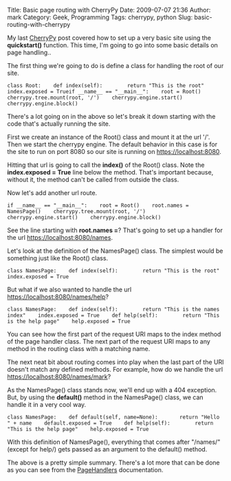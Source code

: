 Title: Basic page routing with CherryPy
Date: 2009-07-07 21:36
Author: mark
Category: Geek, Programming
Tags: cherrypy, python
Slug: basic-routing-with-cherrypy

My last [CherryPy][] post covered how to set up a very basic site using
the **quickstart()** function. This time, I'm going to go into some
basic details on page handling..

The first thing we're going to do is define a class for handling the
root of our site.


~~~~ {.python name="code"}
class Root:    def index(self):        return "This is the root"    index.exposed = Trueif __name__ == "__main__":    root = Root()    cherrypy.tree.mount(root, '/')    cherrypy.engine.start()    cherrypy.engine.block()
~~~~



There's a lot going on in the above so let's break it down starting with
the code that's actually running the site.

First we create an instance of the Root() class and mount it at the url
'/'. Then we start the cherrypy engine. The default behavior in this
case is for the site to run on port 8080 so our site is running on
[https://localhost:8080][].

Hitting that url is going to call the **index()** of the Root() class.
Note the **index.exposed = True** line below the method. That's
important because, without it, the method can't be called from outside
the class.

Now let's add another url route.


~~~~ {.python name="code"}
if __name__ == "__main__":    root = Root()    root.names = NamesPage()    cherrypy.tree.mount(root, '/')    cherrypy.engine.start()    cherrypy.engine.block()
~~~~



See the line starting with **root.names =**? That's going to set up a
handler for the url [https://localhost:8080/names][].

Let's look at the definition of the NamesPage() class. The simplest
would be something just like the Root() class.


~~~~ {.python name="code"}
class NamesPage:    def index(self):        return "This is the root"    index.exposed = True
~~~~



But what if we also wanted to handle the url
[https://localhost:8080/names/help][]?


~~~~ {.python name="code"}
class NamesPage:    def index(self):        return "This is the names index"    index.exposed = True    def help(self):        return "This is the help page"    help.exposed = True
~~~~



You can see how the first part of the request URI maps to the index
method of the page handler class. The next part of the request URI maps
to any method in the routing class with a matching name.

The next neat bit about routing comes into play when the last part of
the URI doesn't match any defined methods. For example, how do we handle
the url [https://localhost:8080/names/mark][]?

As the NamesPage() class stands now, we'll end up with a 404 exception.
But, by using the **default()** method in the NamesPage() class, we can
handle it in a very cool way.


~~~~ {.python name="code"}
class NamesPage:    def default(self, name=None):       return "Hello " + name    default.exposed = True    def help(self):        return "This is the help page"    help.exposed = True
~~~~



With this definition of NamesPage(), everything that comes after
"/names/" (except for help/) gets passed as an argument to the default()
method.

The above is a pretty simple summary. There's a lot more that can be
done as you can see from the [PageHandlers][] documentation.

  [CherryPy]: https://mark.biek.org/blog/2009/06/getting-started-with-cherrypy/
  [https://localhost:8080]: https://localhost:8080/
  [https://localhost:8080/names]: https://localhost:8080/names
  [https://localhost:8080/names/help]: https://localhost:8080/names/help
  [https://localhost:8080/names/mark]: https://localhost:8080/names/mark
  [PageHandlers]: https://www.cherrypy.org/wiki/PageHandlers
